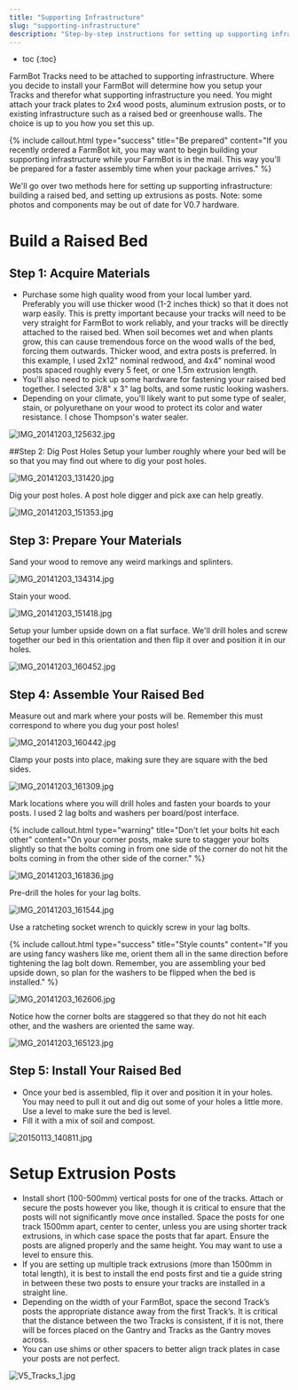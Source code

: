 ```yaml
---
title: "Supporting Infrastructure"
slug: "supporting-infrastructure"
description: "Step-by-step instructions for setting up supporting infrastructure for FarmBot Genesis V0.7"
---
```


* toc
{:toc}

FarmBot Tracks need to be attached to supporting infrastructure. Where you decide to install your FarmBot will determine how you setup your Tracks and therefor what supporting infrastructure you need. You might attach your track plates to 2x4 wood posts, aluminum extrusion posts, or to existing infrastructure such as a raised bed or greenhouse walls. The choice is up to you how you set this up.

{%
include callout.html
type="success"
title="Be prepared"
content="If you recently ordered a FarmBot kit, you may want to begin building your supporting infrastructure while your FarmBot is in the mail. This way you'll be prepared for a faster assembly time when your package arrives."
%}

We'll go over two methods here for setting up supporting infrastructure: building a raised bed, and setting up extrusions as posts. Note: some photos and components may be out of date for V0.7 hardware.

# Build a Raised Bed

## Step 1: Acquire Materials
  * Purchase some high quality wood from your local lumber yard. Preferably you will use thicker wood (1-2 inches thick) so that it does not warp easily. This is pretty important because your tracks will need to be very straight for FarmBot to work reliably, and your tracks will be directly attached to the raised bed. When soil becomes wet and when plants grow, this can cause tremendous force on the wood walls of the bed, forcing them outwards. Thicker wood, and extra posts is preferred. In this example, I used 2x12" nominal redwood, and 4x4" nominal wood posts spaced roughly every 5 feet, or one 1.5m extrusion length.
  * You'll also need to pick up some hardware for fastening your raised bed together. I selected 3/8" x 3" lag bolts, and some rustic looking washers.
  * Depending on your climate, you'll likely want to put some type of sealer, stain, or polyurethane on your wood to protect its color and water resistance. I chose Thompson's water sealer.

![IMG_20141203_125632.jpg](_images/IMG_20141203_125632.jpg)

##Step 2: Dig Post Holes
Setup your lumber roughly where your bed will be so that you may find out where to dig your post holes.

![IMG_20141203_131420.jpg](_images/IMG_20141203_131420.jpg)

Dig your post holes. A post hole digger and pick axe can help greatly.

![IMG_20141203_151353.jpg](_images/IMG_20141203_151353.jpg)

## Step 3: Prepare Your Materials
Sand your wood to remove any weird markings and splinters.

![IMG_20141203_134314.jpg](_images/IMG_20141203_134314.jpg)

Stain your wood.

![IMG_20141203_151418.jpg](_images/IMG_20141203_151418.jpg)

Setup your lumber upside down on a flat surface. We'll drill holes and screw together our bed in this orientation and then flip it over and position it in our holes.

![IMG_20141203_160452.jpg](_images/IMG_20141203_160452.jpg)

## Step 4: Assemble Your Raised Bed
Measure out and mark where your posts will be. Remember this must correspond to where you dug your post holes!

![IMG_20141203_160442.jpg](_images/IMG_20141203_160442.jpg)

Clamp your posts into place, making sure they are square with the bed sides.

![IMG_20141203_161309.jpg](_images/IMG_20141203_161309.jpg)

Mark locations where you will drill holes and fasten your boards to your posts. I used 2 lag bolts and washers per board/post interface.

{%
include callout.html
type="warning"
title="Don't let your bolts hit each other"
content="On your corner posts, make sure to stagger your bolts slightly so that the bolts coming in from one side of the corner do not hit the bolts coming in from the other side of the corner."
%}



![IMG_20141203_161836.jpg](_images/IMG_20141203_161836.jpg)

Pre-drill the holes for your lag bolts.

![IMG_20141203_161544.jpg](_images/IMG_20141203_161544.jpg)

Use a ratcheting socket wrench to quickly screw in your lag bolts.

{%
include callout.html
type="success"
title="Style counts"
content="If you are using fancy washers like me, orient them all in the same direction before tightening the lag bolt down. Remember, you are assembling your bed upside down, so plan for the washers to be flipped when the bed is installed."
%}



![IMG_20141203_162606.jpg](_images/IMG_20141203_162606.jpg)

Notice how the corner bolts are staggered so that they do not hit each other, and the washers are oriented the same way.

![IMG_20141203_165123.jpg](_images/IMG_20141203_165123.jpg)

## Step 5: Install Your Raised Bed
* Once your bed is assembled, flip it over and position it in your holes. You may need to pull it out and dig out some of your holes a little more. Use a level to make sure the bed is level.
* Fill it with a mix of soil and compost.

![20150113_140811.jpg](_images/20150113_140811.jpg)



# Setup Extrusion Posts

  * Install short (100-500mm) vertical posts for one of the tracks. Attach or secure the posts however you like, though it is critical to ensure that the posts will not significantly move once installed. Space the posts for one track 1500mm apart, center to center, unless you are using shorter track extrusions, in which case space the posts that far apart. Ensure the posts are aligned properly and the same height. You may want to use a level to ensure this.
  * If you are setting up multiple track extrusions (more than 1500mm in total length), it is best to install the end posts first and tie a guide string in between these two posts to ensure your tracks are installed in a straight line.
  * Depending on the width of your FarmBot, space the second Track’s posts the appropriate distance away from the first Track’s. It is critical that the distance between the two Tracks is consistent, if it is not, there will be forces placed on the Gantry and Tracks as the Gantry moves across.
  * You can use shims or other spacers to better align track plates in case your posts are not perfect.

![V5_Tracks_1.jpg](_images/V5_Tracks_1.jpg)

